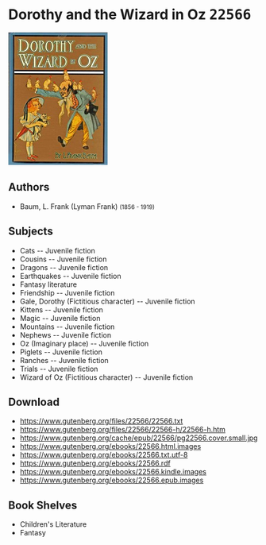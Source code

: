 # Dorothy and the Wizard in Oz <kbd>22566</kbd>

![](./cover.medium.jpg "")

## Authors


 - Baum, L. Frank (Lyman Frank) <small>(1856 - 1919)</small>

## Subjects


 - Cats -- Juvenile fiction
 - Cousins -- Juvenile fiction
 - Dragons -- Juvenile fiction
 - Earthquakes -- Juvenile fiction
 - Fantasy literature
 - Friendship -- Juvenile fiction
 - Gale, Dorothy (Fictitious character) -- Juvenile fiction
 - Kittens -- Juvenile fiction
 - Magic -- Juvenile fiction
 - Mountains -- Juvenile fiction
 - Nephews -- Juvenile fiction
 - Oz (Imaginary place) -- Juvenile fiction
 - Piglets -- Juvenile fiction
 - Ranches -- Juvenile fiction
 - Trials -- Juvenile fiction
 - Wizard of Oz (Fictitious character) -- Juvenile fiction

## Download


 - https://www.gutenberg.org/files/22566/22566.txt
 - https://www.gutenberg.org/files/22566/22566-h/22566-h.htm
 - https://www.gutenberg.org/cache/epub/22566/pg22566.cover.small.jpg
 - https://www.gutenberg.org/ebooks/22566.html.images
 - https://www.gutenberg.org/ebooks/22566.txt.utf-8
 - https://www.gutenberg.org/ebooks/22566.rdf
 - https://www.gutenberg.org/ebooks/22566.kindle.images
 - https://www.gutenberg.org/ebooks/22566.epub.images

## Book Shelves


 - Children's Literature
 - Fantasy
